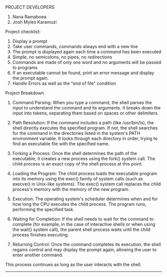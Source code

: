 PROJECT DEVELOPERS
1. Nana Ramaboea
2. Josh Myles Karamuzi

Project checklist:
1. Display a prompt
2. Take user commands, commands always end with a new line
3. The prompt is displayed again each time a command has been executed
4. Simple, no semicolons, no pipes, no redirections
5. Commands are made of only one word and no arguments will be passed to programs
6. If an executable cannot be found, print an error message and display the prompt again.
7. Handle Errors as well as the "end of file" condition

Project Breakdown
1. Command Parsing:
When you type a command, the shell parses the input to understand the command and its arguments. It breaks down the input into tokens, separating them based on spaces or other delimiters.

2. Path Resolution:
If the command includes a path (like /usr/bin/ls), the shell directly executes the specified program. If not, the shell searches for the command in the directories listed in the system's PATH environment variable. It looks through each directory in order, trying to find an executable file with the specified name.

3. Forking a Process:
Once the shell determines the path of the executable, it creates a new process using the fork() system call. The child process is an exact copy of the shell process at this point.

4. Loading the Program:
The child process loads the executable program into its memory using the exec() family of system calls (such as execve() in Unix-like systems). The exec() system call replaces the child process's memory with the memory of the new program.

5. Execution:
The operating system's scheduler determines when and for how long the CPU executes the child process. The program runs, performing the specified task.

6. Waiting for Completion:
If the shell needs to wait for the command to complete (for example, in the case of interactive shells or when using the wait() system call), the parent shell process waits until the child process finishes executing.

7. Returning Control:
Once the command completes its execution, the shell regains control and may display the prompt again, allowing the user to enter another command.

This process continues as long as the user interacts with the shell.

*****************************************************************************


